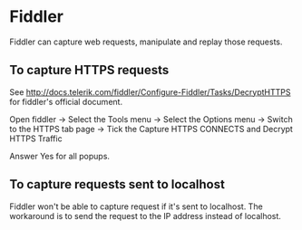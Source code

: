 
# Fiddler
Fiddler can capture web requests, manipulate and replay those requests.

## To capture HTTPS requests

See http://docs.telerik.com/fiddler/Configure-Fiddler/Tasks/DecryptHTTPS for fiddler's official document.

Open fiddler → Select the Tools menu → Select the Options menu → Switch to the HTTPS tab page → Tick the Capture HTTPS CONNECTS and Decrypt HTTPS Traffic

Answer Yes for all popups.

## To capture requests sent to localhost

Fiddler won't be able to capture request if it's sent to localhost. The workaround is to send the request to the IP address instead of localhost.


